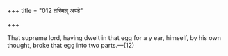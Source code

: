 +++
title = "012 तस्मिन्न् अण्डे"

+++

That supreme lord, having dwelt in that egg for a y ear, himself, by his own thought, broke that egg into two parts.—(12)